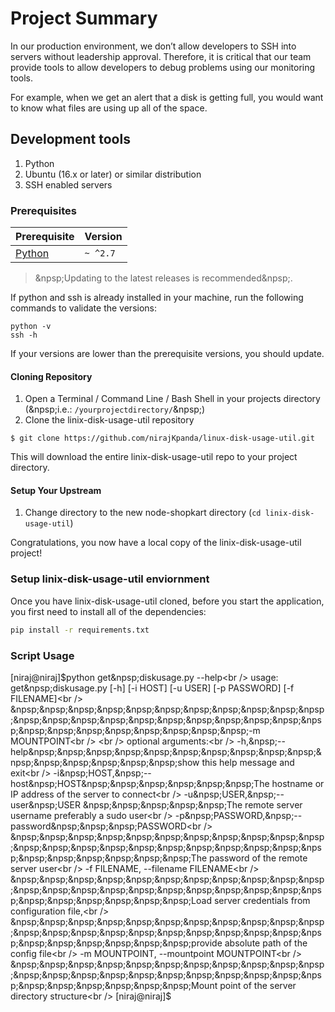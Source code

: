 # Project Summary

In our production environment, we don’t allow developers to SSH into servers without leadership approval. Therefore, it is critical that our team provide tools to allow developers to debug problems using our monitoring tools.

For example, when we get an alert that a disk is getting full, you would want to know what files are using up all of the space.


## Development tools

1. Python
2. Ubuntu (16.x or later) or similar distribution
3. SSH enabled servers

### Prerequisites

| Prerequisite                                | Version |
| ------------------------------------------- | ------- |
| [Python](http://www.mongodb.org/downloads) | `~ ^2.7`  |

> &npsp;Updating to the latest releases is recommended&npsp;.

If python and ssh is already installed in your machine, run the following commands to validate the versions:

```shell
python -v
ssh -h
```

If your versions are lower than the prerequisite versions, you should update.

#### Cloning Repository

1. Open a Terminal / Command Line / Bash Shell in your projects directory (&npsp;i.e.: `/yourprojectdirectory/`&npsp;)
2. Clone the linix-disk-usage-util repository

```shell
$ git clone https://github.com/nirajKpanda/linux-disk-usage-util.git
```

This will download the entire linix-disk-usage-util repo to your project directory.

#### Setup Your Upstream

1. Change directory to the new node-shopkart directory (`cd linix-disk-usage-util`)

Congratulations, you now have a local copy of the linix-disk-usage-util project!


### Setup linix-disk-usage-util enviornment
Once you have linix-disk-usage-util cloned, before you start the application, you first need to install all of the dependencies:

```bash
pip install -r requirements.txt
```

### Script Usage

[niraj@niraj]$python get&npsp;diskusage.py --help<br />
usage: get&npsp;diskusage.py [-h] [-i HOST] [-u USER] [-p PASSWORD] [-f FILENAME]<br />
&npsp;&npsp;&npsp;&npsp;&npsp;&npsp;&npsp;&npsp;&npsp;&npsp;&npsp;&npsp;&npsp;&npsp;&npsp;&npsp;&npsp;&npsp;&npsp;&npsp;&npsp;&npsp;&npsp;&npsp;&npsp;&npsp;&npsp;&npsp;&npsp;&npsp;-m MOUNTPOINT<br />
<br />
optional arguments:<br />
  -h,&npsp;--help&npsp;&npsp;&npsp;&npsp;&npsp;&npsp;&npsp;&npsp;&npsp;&npsp;&npsp;&npsp;&npsp;&npsp;&npsp;&npsp;show this help message and exit<br />
  -i&npsp;HOST,&npsp;--host&npsp;HOST&npsp;&npsp;&npsp;&npsp;&npsp;&npsp;The hostname or IP address of the server to connect<br />
  -u&npsp;USER,&npsp;--user&npsp;USER &npsp;&npsp;&npsp;&npsp;&npsp;The remote server username preferably a sudo user<br />
  -p&npsp;PASSWORD,&npsp;--password&npsp;&npsp;&npsp;PASSWORD<br />
&npsp;&npsp;&npsp;&npsp;&npsp;&npsp;&npsp;&npsp;&npsp;&npsp;&npsp;&npsp;&npsp;&npsp;&npsp;&npsp;&npsp;&npsp;&npsp;&npsp;&npsp;&npsp;&npsp;&npsp;&npsp;&npsp;&npsp;&npsp;The password of the remote server user<br />
  -f FILENAME, --filename FILENAME<br />
&npsp;&npsp;&npsp;&npsp;&npsp;&npsp;&npsp;&npsp;&npsp;&npsp;&npsp;&npsp;&npsp;&npsp;&npsp;&npsp;&npsp;&npsp;&npsp;&npsp;&npsp;&npsp;&npsp;&npsp;&npsp;&npsp;&npsp;&npsp;Load server credentials from configuration file,<br />
&npsp;&npsp;&npsp;&npsp;&npsp;&npsp;&npsp;&npsp;&npsp;&npsp;&npsp;&npsp;&npsp;&npsp;&npsp;&npsp;&npsp;&npsp;&npsp;&npsp;&npsp;&npsp;&npsp;&npsp;&npsp;&npsp;&npsp;&npsp;provide absolute path of the config file<br />
  -m MOUNTPOINT, --mountpoint MOUNTPOINT<br />
&npsp;&npsp;&npsp;&npsp;&npsp;&npsp;&npsp;&npsp;&npsp;&npsp;&npsp;&npsp;&npsp;&npsp;&npsp;&npsp;&npsp;&npsp;&npsp;&npsp;&npsp;&npsp;&npsp;&npsp;&npsp;&npsp;&npsp;&npsp;Mount point of the server directory structure<br />
[niraj@niraj]$<br />
